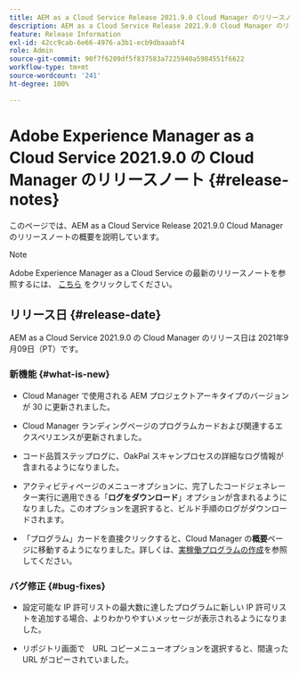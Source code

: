 ```yaml
---
title: AEM as a Cloud Service Release 2021.9.0 Cloud Manager のリリースノート
description: AEM as a Cloud Service Release 2021.9.0 Cloud Manager のリリースノート
feature: Release Information
exl-id: 42cc9cab-6e66-4976-a3b1-ecb9dbaaabf4
role: Admin
source-git-commit: 90f7f6209df5f837583a7225940a5984551f6622
workflow-type: tm+mt
source-wordcount: '241'
ht-degree: 100%

---
```


# Adobe Experience Manager as a Cloud Service 2021.9.0 の Cloud Manager のリリースノート {#release-notes}

このページでは、AEM as a Cloud Service Release 2021.9.0 Cloud Manager のリリースノートの概要を説明しています。

>[!NOTE]
>Adobe Experience Manager as a Cloud Service の最新のリリースノートを参照するには、 [こちら](https://experienceleague.adobe.com/docs/experience-manager-cloud-service/content/release-notes/release-notes/release-notes-current.html?lang=ja) をクリックしてください。

## リリース日 {#release-date}

AEM as a Cloud Service 2021.9.0 の Cloud Manager のリリース日は 2021年9月09日（PT）です。

### 新機能 {#what-is-new}

* Cloud Manager で使用される AEM プロジェクトアーキタイプのバージョンが 30 に更新されました。

* Cloud Manager ランディングページのプログラムカードおよび関連するエクスペリエンスが更新されました。

* コード品質ステップログに、OakPal スキャンプロセスの詳細なログ情報が含まれるようになりました。

* アクティビティページのメニューオプションに、完了したコードジェネレーター実行に適用できる「**ログをダウンロード**」オプションが含まれるようになりました。このオプションを選択すると、ビルド手順のログがダウンロードされます。

* 「プログラム」カードを直接クリックすると、Cloud Manager の&#x200B;**概要**&#x200B;ページに移動するようになりました。詳しくは、[実稼働プログラムの作成](https://experienceleague.adobe.com/docs/experience-manager-cloud-service/content/implementing/using-cloud-manager/programs/creating-production-programs.html?lang=ja)を参照してください。

### バグ修正 {#bug-fixes}

* 設定可能な IP 許可リストの最大数に達したプログラムに新しい IP 許可リストを追加する場合、よりわかりやすいメッセージが表示されるようになりました。

* リポジトリ画面で　URL コピーメニューオプションを選択すると、間違った URL がコピーされていました。

